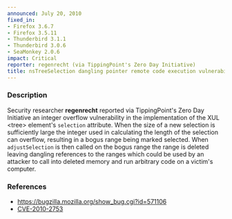 ```yaml
---
announced: July 20, 2010
fixed_in:
- Firefox 3.6.7
- Firefox 3.5.11
- Thunderbird 3.1.1
- Thunderbird 3.0.6
- SeaMonkey 2.0.6
impact: Critical
reporter: regenrecht (via TippingPoint's Zero Day Initiative)
title: nsTreeSelection dangling pointer remote code execution vulnerability
---
```


<h3>Description</h3>

<p>Security researcher <strong>regenrecht</strong> reported via
TippingPoint's Zero Day Initiative an integer overflow vulnerability
in the implementation of the XUL &lt;tree&gt;
element's <code>selection</code> attribute.  When the size of a new
selection is sufficiently large the integer used in calculating the
length of the selection can overflow, resulting in a bogus range being
marked selected.  When <code>adjustSelection</code> is then called on
the bogus range the range is deleted leaving dangling references to
the ranges which could be used by an attacker to call into deleted
memory and run arbitrary code on a victim's computer.</p>

<h3>References</h3>

<ul>
  <li><a href="https://bugzilla.mozilla.org/show_bug.cgi?id=571106">https://bugzilla.mozilla.org/show_bug.cgi?id=571106</a></li>
  <li><a class="ex-ref" href="http://cve.mitre.org/cgi-bin/cvename.cgi?name=CVE-2010-2753">CVE-2010-2753</a></li>
</ul>




